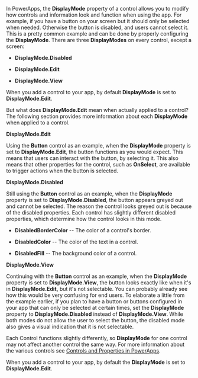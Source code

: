 In PowerApps, the **DisplayMode** property of a control allows you to modify how 
controls and information look and function when using the app. For example, if you
have a button on your screen but it should only be selected when needed.
Otherwise the button is disabled, and users cannot select it. This is a pretty
common example and can be done by properly configuring the
**DisplayMode**. There are three **DisplayModes** on every control, except
a screen:

-   **DisplayMode.Disabled**

-   **DisplayMode.Edit**

-   **DisplayMode.View**

When you add a control to your app, by default **DisplayMode** is set to
**DisplayMode.Edit**.

But what does **DisplayMode.Edit** mean when actually applied to a
control? The following section provides more information about 
each **DisplayMode** when applied to a control.

**DisplayMode.Edit**

Using the **Button** control as an example, when the **DisplayMode**
property is set to **DisplayMode.Edit**, the button functions as you
would expect. This means that users can interact with the button, by selecting
it. This also means that other properties for the control, such as
**OnSelect**, are available to trigger actions when the button is selected.

**DisplayMode.Disabled**

Still using the **Button** control as an example, when the
**DisplayMode** property is set to **DisplayMode.Disabled**, the button
appears greyed out and cannot be selected. The reason the control looks
greyed out is because of the disabled properties. Each control has
slightly different disabled properties, which determine how the control 
looks in this mode.

-   **DisabledBorderColor** -- The color of a control's border.

-   **DisabledColor** -- The color of the text in a control.

-   **DisabledFill** -- The background color of a control.

**DisplayMode.View**

Continuing with the **Button** control as an example, when the
**DisplayMode** property is set to **DisplayMode.View**, the button
looks exactly like when it's in **DisplayMode.Edit,** but it's not
selectable. You can probably already see how this would be very
confusing for end users. To elaborate a little from the example earlier,
if you plan to have a button or buttons configured in your app that can
only be selected at certain times, set the **DisplayMode** property to
**DisplayMode.Disabled** instead of **DisplayMode.View**. While both
modes do not allow the user to select the button, the disabled mode also
gives a visual indication that it is not selectable.

Each Control functions slightly differently, so **DisplayMode**
for one control may not affect another control the same way. For more
information about the various controls see 
[Controls and Properties in PowerApps](https://docs.microsoft.com/powerapps/maker/canvas-apps/reference-properties).

When you add a control to your app, by default the **DisplayMode** is
set to **DisplayMode.Edit**. 
